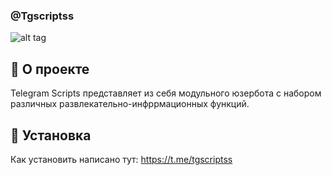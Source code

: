 ### @Tgscriptss
![alt tag](https://github.com/Pr0n1xGH/scr/blob/main/tgscript.jpg "Простой русскоговорящий userbot для Телеграма")

## 🍒 О проекте
Telegram Scripts представляет из себя модульного юзербота с набором различных развлекательно-инфррмационных функций.

## 📲 Установка
Как установить написано тут: https://t.me/tgscriptss
